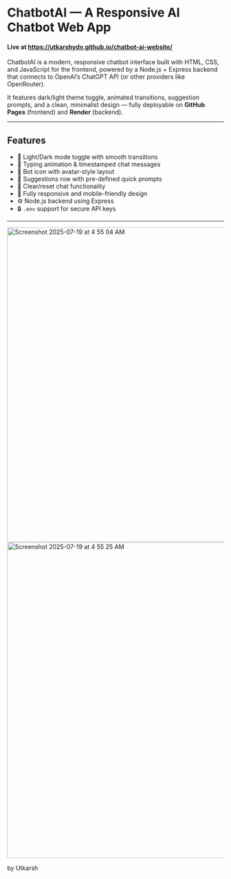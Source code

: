 #  ChatbotAI — A Responsive AI Chatbot Web App

#### Live at https://utkarshydv.github.io/chatbot-ai-website/
ChatbotAI is a modern, responsive chatbot interface built with HTML, CSS, and JavaScript for the frontend, powered by a Node.js + Express backend that connects to OpenAI’s ChatGPT API (or other providers like OpenRouter). 

It features dark/light theme toggle, animated transitions, suggestion prompts, and a clean, minimalist design — fully deployable on **GitHub Pages** (frontend) and **Render** (backend).

---

##  Features

- 🎨 Light/Dark mode toggle with smooth transitions
- 💬 Typing animation & timestamped chat messages
- 🤖 Bot icon with avatar-style layout
- 📄 Suggestions row with pre-defined quick prompts
- 🧼 Clear/reset chat functionality
- 📱 Fully responsive and mobile-friendly design
- ⚙️ Node.js backend using Express
- 🔒 `.env` support for secure API keys

---


<img width="710" height="730" alt="Screenshot 2025-07-19 at 4 55 04 AM" src="https://github.com/user-attachments/assets/7b03158b-7395-4a67-8e51-20f3d47b6723" />
<img width="702" height="733" alt="Screenshot 2025-07-19 at 4 55 25 AM" src="https://github.com/user-attachments/assets/fc96ce53-e9b7-4eaa-854d-68b9a8e961a7" />

by Utkarsh
